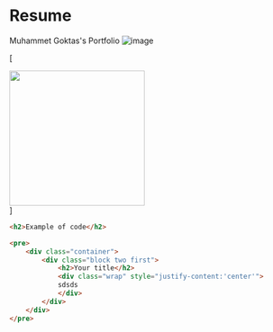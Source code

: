 # Resume
Muhammet Goktas's Portfolio
![image](https://user-images.githubusercontent.com/103164878/230834728-0025c4b2-aeda-46e7-9c05-13d9c7ee6cd2.png)

[<div>
<img src='https://user-images.githubusercontent.com/103164878/230834728-0025c4b2-aeda-46e7-9c05-13d9c7ee6cd2.png' height='240' style="border-radius:'300px'"></div>]

```html
<h2>Example of code</h2>

<pre>
    <div class="container">
        <div class="block two first">
            <h2>Your title</h2>
            <div class="wrap" style="justify-content:'center'">
            sdsds
            </div>
        </div>
    </div>
</pre>
```
